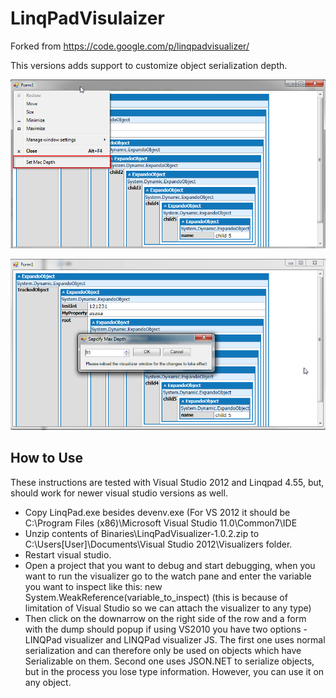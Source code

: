LinqPadVisulaizer
=================

Forked from https://code.google.com/p/linqpadvisualizer/

This versions adds support to customize object serialization depth.

![Set max depth menu item](/Docs/set-depth-menu.png)

![Set max depth form](/Docs/set-max-depth-dialog.png)



## How to Use ##
These instructions are tested with Visual Studio 2012 and Linqpad 4.55, but, should work for newer visual studio versions as well.
 
- Copy LinqPad.exe besides devenv.exe (For VS 2012 it should be C:\Program Files (x86)\Microsoft Visual Studio 11.0\Common7\IDE
- Unzip contents of Binaries\LinqPadVisualizer-1.0.2.zip to C:\Users\[User]\Documents\Visual Studio 2012\Visualizers folder.
- Restart visual studio.
- Open a project that you want to debug and start debugging, when you want to run the visualizer go to the watch pane and enter the variable you want to inspect like this: new System.WeakReference(variable_to_inspect) (this is because of limitation of Visual Studio so we can attach the visualizer to any type)
- Then click on the downarrow on the right side of the row and a form with the dump should popup
if using VS2010 you have two options - LINQPad visualizer and LINQPad visualizer JS. The first one uses normal serialization and can therefore only be used on objects which have Serializable on them. Second one uses JSON.NET to serialize objects, but in the process you lose type information. However, you can use it on any object.
